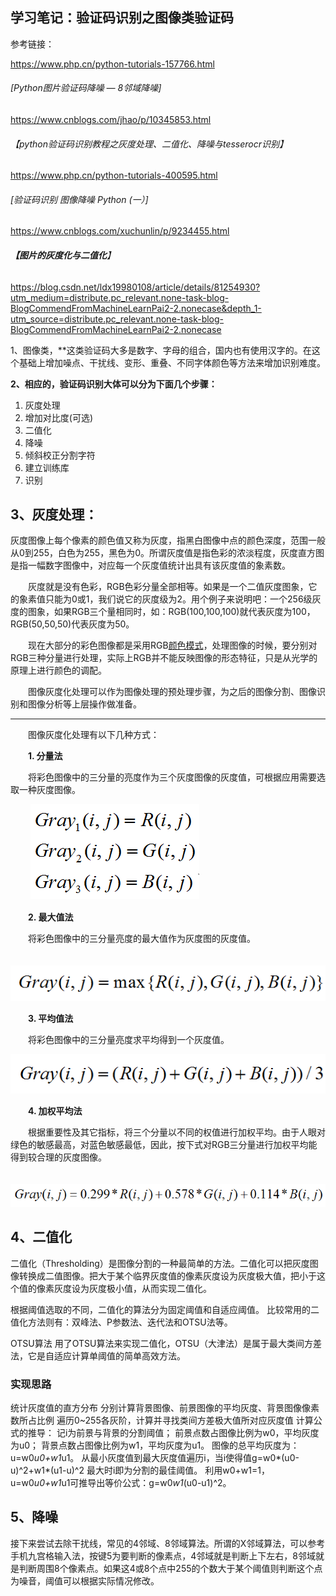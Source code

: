 ## 学习笔记：验证码识别之图像类验证码

参考链接：

 https://www.php.cn/python-tutorials-157766.html 

###### [Python图片验证码降噪 — 8邻域降噪]

 https://www.cnblogs.com/jhao/p/10345853.html 

###### 【python验证码识别教程之灰度处理、二值化、降噪与tesserocr识别】

  https://www.php.cn/python-tutorials-400595.html 

###### [验证码识别 图像降噪 Python (一）]

  https://www.cnblogs.com/xuchunlin/p/9234455.html 

###### **【图片的灰度化与二值化**】

 https://blog.csdn.net/ldx19980108/article/details/81254930?utm_medium=distribute.pc_relevant.none-task-blog-BlogCommendFromMachineLearnPai2-2.nonecase&depth_1-utm_source=distribute.pc_relevant.none-task-blog-BlogCommendFromMachineLearnPai2-2.nonecase 

1、图像类，**这类验证码大多是数字、字母的组合，国内也有使用汉字的。在这个基础上增加噪点、干扰线、变形、重叠、不同字体颜色等方法来增加识别难度。

**2、相应的，验证码识别大体可以分为下面几个步骤：**

1. 灰度处理
2. 增加对比度(可选)
3. 二值化
4. 降噪
5. 倾斜校正分割字符
6. 建立训练库
7. 识别





## **3、灰度处理：**

 灰度图像上每个像素的颜色值又称为灰度，指黑白图像中点的颜色深度，范围一般从0到255，白色为255，黑色为0。所谓灰度值是指色彩的浓淡程度，灰度直方图是指一幅数字图像中，对应每一个灰度值统计出具有该灰度值的象素数。

　　灰度就是没有色彩，RGB色彩分量全部相等。如果是一个二值灰度图象，它的象素值只能为0或1，我们说它的灰度级为2。用个例子来说明吧：一个256级灰度的图象，如果RGB三个量相同时，如：RGB(100,100,100)就代表灰度为100，RGB(50,50,50)代表灰度为50。

　　现在大部分的彩色图像都是采用RGB[颜色模式](http://zhidao.baidu.com/search?word=颜色模式&fr=qb_search_exp&ie=utf8)，处理图像的时候，要分别对RGB三种分量进行处理，实际上RGB并不能反映图像的形态特征，只是从光学的原理上进行颜色的调配。

　　图像灰度化处理可以作为图像处理的预处理步骤，为之后的图像分割、图像识别和图像分析等上层操作做准备。

------

　　图像灰度化处理有以下几种方式：

　　**1. 分量法**

　　将彩色图像中的三分量的亮度作为三个灰度图像的灰度值，可根据应用需要选取一种灰度图像。

　　 ![](./readImgs/150036539477467.jpg)

　　**2. 最大值法**

　　将彩色图像中的三分量亮度的最大值作为灰度图的灰度值。

　![](./readImgs/150037519325954.jpg)

　　**3. 平均值法**

　　将彩色图像中的三分量亮度求平均得到一个灰度值。

![](./readImgs/150038506192124.jpg)

　　**4. 加权平均法**

　　根据重要性及其它指标，将三个分量以不同的权值进行加权平均。由于人眼对绿色的敏感最高，对蓝色敏感最低，因此，按下式对RGB三分量进行加权平均能得到较合理的灰度图像。

　![](./readImgs/150039337284220.jpg)



## 4、二值化

二值化（Thresholding）是图像分割的一种最简单的方法。二值化可以把灰度图像转换成二值图像。把大于某个临界灰度值的像素灰度设为灰度极大值，把小于这个值的像素灰度设为灰度极小值，从而实现二值化。

根据阈值选取的不同，二值化的算法分为固定阈值和自适应阈值。 比较常用的二值化方法则有：双峰法、P参数法、迭代法和OTSU法等。

OTSU算法
用了OTSU算法来实现二值化，OTSU（大津法）是属于最大类间方差法，它是自适应计算单阈值的简单高效方法。

### **实现思路**

统计灰度值的直方分布
分别计算背景图像、前景图像的平均灰度、背景图像像素数所占比例
遍历0~255各灰阶，计算并寻找类间方差极大值所对应灰度值
计算公式的推导：
记i为前景与背景的分割阈值；
前景点数占图像比例为w0，平均灰度为u0；
背景点数占图像比例为w1，平均灰度为u1。
图像的总平均灰度为：u=w0*u0+w1*u1。
从最小灰度值到最大灰度值遍历i，当i使得值g=w0*(u0-u)^2+w1*(u1-u)^2 最大时i即为分割的最佳阈值。
利用w0+w1=1，u=w0*u0+w1*u1可推导出等价公式：g=w0*w1*(u0-u1)^2。



## 5、降噪

 接下来尝试去除干扰线，常见的4邻域、8邻域算法。所谓的X邻域算法，可以参考手机九宫格输入法，按键5为要判断的像素点，4邻域就是判断上下左右，8邻域就是判断周围8个像素点。如果这4或8个点中255的个数大于某个阈值则判断这个点为噪音，阈值可以根据实际情况修改。

 